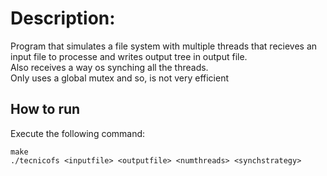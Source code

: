 # Description:
Program that simulates a file system with multiple threads that recieves an input file to processe and writes output tree in output file. <br />
Also receives a way os synching all the threads. <br />
Only uses a global mutex and so, is not very efficient

## How to run
Execute the following command:
```
make
./tecnicofs <inputfile> <outputfile> <numthreads> <synchstrategy>
```
